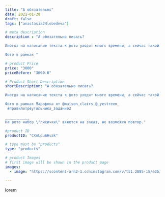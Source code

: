 ```yaml
---
title: "А обязательно"
date: 2021-01-28
draft: false
tags: ["anastasia24lebedeva"]

# meta description
description : "А обязательно писать?

Иногда на написание текста к фото уходит много времени, а сейчас такой роскоши у меня нет 😶. Поэтому оставлю просто фото.

Фото в рамках "

# product Price
price: "3000"
priceBefore: "3600.0"

# Product Short Description
shortDescription: "А обязательно писать?

Иногда на написание текста к фото уходит много времени, а сейчас такой роскоши у меня нет 😶. Поэтому оставлю просто фото.

Фото в рамках Марафона от @maison_clairs @_yestreen_
 #правилотреугольника_задание2

___________
На фото набор \"лисички\" вяжется на заказ, но возможен повтор."

#product ID
productID: "CKmLdu6Hvak"

# type must be "products"
type: "products"

# product Images
# first image will be shown in the product page
images:
  - image: "https://scontent-arn2-1.cdninstagram.com/v/t51.2885-15/e35/143194332_409029626849554_1431869495496106268_n.jpg?se=7&tp=1&_nc_ht=scontent-arn2-1.cdninstagram.com&_nc_cat=110&_nc_ohc=Wid0RCs3HCsAX91k9I1&ccb=7-4&oh=b0604c34f2513c0e7a1970c24ecaff90&oe=60847C9C&ig_cache_key=MjQ5NjczMzQ2NTE2NzE5Nzg2MA%3D%3D.2-ccb7-4"

---
```

lorem
